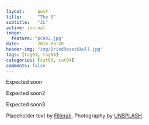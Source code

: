 ```yaml
---
layout:     post
title:      "The S"
subtitle:   "JL"
active: journal
image:
  feature: "pc002.jpg"
date:       2016-03-20
header-img: "img/DriedRosesSkull.jpg"
tags: [tag03, tag04]
categories: [cat03, cat04]
comments: false
---
```


<p>Expected soon</p>

<p>Expected soon2</p>

<p>Expected soon3</p>


<p>Placeholder text by <a href="http://www.fillerati.com/">Fillerati</a>. Photography by <a href="https://unsplash.com">UNSPLASH</a>.</p>
